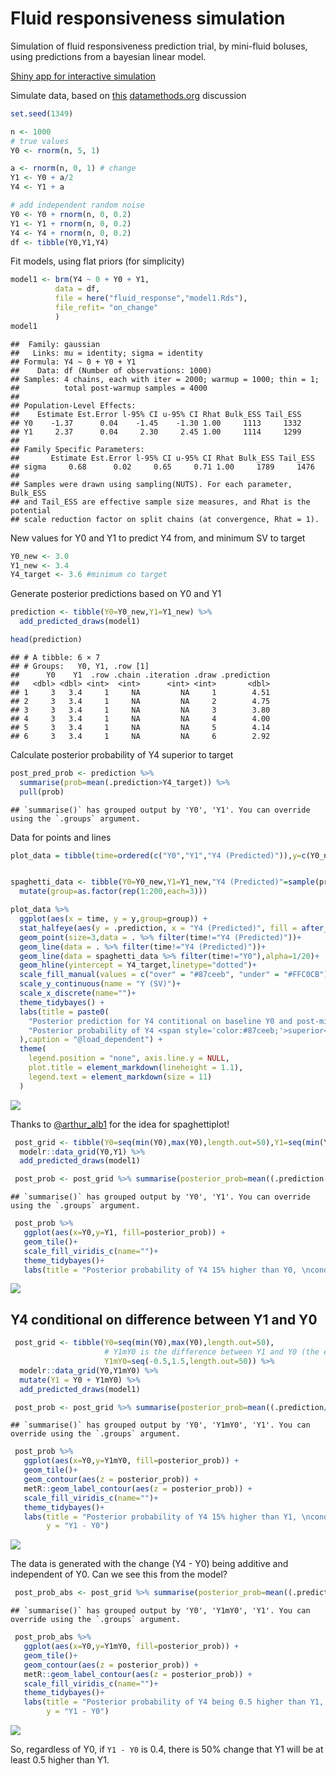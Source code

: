 Fluid responsiveness simulation
================

Simulation of fluid responsiveness prediction trial, by mini-fluid
boluses, using predictions from a bayesian linear model.

[Shiny app for interactive
simulation](https://lmsaxhaug.shinyapps.io/fluid_response_sim/)

Simulate data, based on
[this](https://discourse.datamethods.org/t/calculating-correlation-between-consecutive-changes-dealing-with-spurious-correlation/4528/6)
[datamethods.org](datamethods.org) discussion

``` r
set.seed(1349)

n <- 1000
# true values
Y0 <- rnorm(n, 5, 1)

a <- rnorm(n, 0, 1) # change
Y1 <- Y0 + a/2
Y4 <- Y1 + a

# add independent random noise
Y0 <- Y0 + rnorm(n, 0, 0.2)
Y1 <- Y1 + rnorm(n, 0, 0.2)
Y4 <- Y4 + rnorm(n, 0, 0.2)
df <- tibble(Y0,Y1,Y4)
```

Fit models, using flat priors (for simplicity)

``` r
model1 <- brm(Y4 ~ 0 + Y0 + Y1,
          data = df,
          file = here("fluid_response","model1.Rds"),
          file_refit= "on_change"
          )
model1
```

    ##  Family: gaussian 
    ##   Links: mu = identity; sigma = identity 
    ## Formula: Y4 ~ 0 + Y0 + Y1 
    ##    Data: df (Number of observations: 1000) 
    ## Samples: 4 chains, each with iter = 2000; warmup = 1000; thin = 1;
    ##          total post-warmup samples = 4000
    ## 
    ## Population-Level Effects: 
    ##    Estimate Est.Error l-95% CI u-95% CI Rhat Bulk_ESS Tail_ESS
    ## Y0    -1.37      0.04    -1.45    -1.30 1.00     1113     1332
    ## Y1     2.37      0.04     2.30     2.45 1.00     1114     1299
    ## 
    ## Family Specific Parameters: 
    ##       Estimate Est.Error l-95% CI u-95% CI Rhat Bulk_ESS Tail_ESS
    ## sigma     0.68      0.02     0.65     0.71 1.00     1789     1476
    ## 
    ## Samples were drawn using sampling(NUTS). For each parameter, Bulk_ESS
    ## and Tail_ESS are effective sample size measures, and Rhat is the potential
    ## scale reduction factor on split chains (at convergence, Rhat = 1).

New values for Y0 and Y1 to predict Y4 from, and minimum SV to target

``` r
Y0_new <- 3.0
Y1_new <- 3.4
Y4_target <- 3.6 #minimum co target
```

Generate posterior predictions based on Y0 and Y1

``` r
prediction <- tibble(Y0=Y0_new,Y1=Y1_new) %>%
  add_predicted_draws(model1)

head(prediction)
```

    ## # A tibble: 6 × 7
    ## # Groups:   Y0, Y1, .row [1]
    ##      Y0    Y1  .row .chain .iteration .draw .prediction
    ##   <dbl> <dbl> <int>  <int>      <int> <int>       <dbl>
    ## 1     3   3.4     1     NA         NA     1        4.51
    ## 2     3   3.4     1     NA         NA     2        4.75
    ## 3     3   3.4     1     NA         NA     3        3.80
    ## 4     3   3.4     1     NA         NA     4        4.00
    ## 5     3   3.4     1     NA         NA     5        4.14
    ## 6     3   3.4     1     NA         NA     6        2.92

Calculate posterior probability of Y4 superior to target

``` r
post_pred_prob <- prediction %>%
  summarise(prob=mean(.prediction>Y4_target)) %>%
  pull(prob)
```

    ## `summarise()` has grouped output by 'Y0', 'Y1'. You can override using the `.groups` argument.

Data for points and lines

``` r
plot_data = tibble(time=ordered(c("Y0","Y1","Y4 (Predicted)")),y=c(Y0_new,Y1_new,mean(prediction$.prediction)),group="group")


spaghetti_data <- tibble(Y0=Y0_new,Y1=Y1_new,"Y4 (Predicted)"=sample(prediction$.prediction,200)) %>% pivot_longer(everything(),names_to = "time",values_to = "y") %>% mutate(across(time,as.ordered)) %>% 
  mutate(group=as.factor(rep(1:200,each=3)))
```

``` r
plot_data %>%
  ggplot(aes(x = time, y = y,group=group)) +
  stat_halfeye(aes(y = .prediction, x = "Y4 (Predicted)", fill = after_stat(ifelse(y > Y4_target, "over", "under"))), data = prediction,inherit.aes=FALSE) +
  geom_point(size=3,data = . %>% filter(time!="Y4 (Predicted)"))+
  geom_line(data = . %>% filter(time!="Y4 (Predicted)"))+
  geom_line(data = spaghetti_data %>% filter(time!="Y0"),alpha=1/20)+
  geom_hline(yintercept = Y4_target,linetype="dotted")+
  scale_fill_manual(values = c("over" = "#87ceeb", "under" = "#FFC0CB")) +
  scale_y_continuous(name = "Y (SV)")+
  scale_x_discrete(name="")+
  theme_tidybayes() +
  labs(title = paste0(
    "Posterior prediction for Y4 contitional on baseline Y0 and post-minibolus Y1 <br>",
    "Posterior probability of Y4 <span style='color:#87ceeb;'>superior</span> to target (dotted line): ", scales::percent(post_pred_prob, accuracy = .1)
  ),caption = "@load_dependent") +
  theme(
    legend.position = "none", axis.line.y = NULL,
    plot.title = element_markdown(lineheight = 1.1),
    legend.text = element_markdown(size = 11)
  )
```

![](README_files/figure-gfm/prediction_plot-1.png)<!-- -->

Thanks to [@arthur\_alb1](https://twitter.com/arthur_alb1) for the idea
for spaghettiplot!

``` r
 post_grid <- tibble(Y0=seq(min(Y0),max(Y0),length.out=50),Y1=seq(min(Y1),max(Y1),length.out=50)) %>% 
  modelr::data_grid(Y0,Y1) %>% 
  add_predicted_draws(model1)

 post_prob <- post_grid %>% summarise(posterior_prob=mean((.prediction-Y0)/Y0>0.15))
```

    ## `summarise()` has grouped output by 'Y0', 'Y1'. You can override using the `.groups` argument.

``` r
 post_prob %>% 
   ggplot(aes(x=Y0,y=Y1, fill=posterior_prob)) +
   geom_tile()+
   scale_fill_viridis_c(name="")+
   theme_tidybayes()+
   labs(title = "Posterior probability of Y4 15% higher than Y0, \nconditional on Y0 and Y1")
```

![](README_files/figure-gfm/conditional_posterior-1.png)<!-- -->

## Y4 conditional on difference between Y1 and Y0

``` r
 post_grid <- tibble(Y0=seq(min(Y0),max(Y0),length.out=50),
                     # Y1mY0 is the difference between Y1 and Y0 (the effect of MFC)
                     Y1mY0=seq(-0.5,1.5,length.out=50)) %>% 
  modelr::data_grid(Y0,Y1mY0) %>% 
  mutate(Y1 = Y0 + Y1mY0) %>% 
  add_predicted_draws(model1)

 post_prob <- post_grid %>% summarise(posterior_prob=mean((.prediction/Y1) > 1.15))
```

    ## `summarise()` has grouped output by 'Y0', 'Y1mY0', 'Y1'. You can override using the `.groups` argument.

``` r
 post_prob %>% 
   ggplot(aes(x=Y0,y=Y1mY0, fill=posterior_prob)) +
   geom_tile()+
   geom_contour(aes(z = posterior_prob)) +
   metR::geom_label_contour(aes(z = posterior_prob)) +
   scale_fill_viridis_c(name="")+
   theme_tidybayes()+
   labs(title = "Posterior probability of Y4 15% higher than Y1, \nconditional on Y0 and Y1 - Y0",
        y = "Y1 - Y0") 
```

![](README_files/figure-gfm/conditional_posterior2-1.png)<!-- -->

The data is generated with the change (Y4 - Y0) being additive and
independent of Y0. Can we see this from the model?

``` r
 post_prob_abs <- post_grid %>% summarise(posterior_prob=mean((.prediction - Y1) > 0.5))
```

    ## `summarise()` has grouped output by 'Y0', 'Y1mY0', 'Y1'. You can override using the `.groups` argument.

``` r
 post_prob_abs %>% 
   ggplot(aes(x=Y0,y=Y1mY0, fill=posterior_prob)) +
   geom_tile()+
   geom_contour(aes(z = posterior_prob)) +
   metR::geom_label_contour(aes(z = posterior_prob)) +
   scale_fill_viridis_c(name="")+
   theme_tidybayes()+
   labs(title = "Posterior probability of Y4 being 0.5 higher than Y1, \nconditional on Y0 and Y1 - Y0",
        y = "Y1 - Y0") 
```

![](README_files/figure-gfm/conditional_posterior_absolute_change-1.png)<!-- -->

So, regardless of Y0, if `Y1 - Y0` is 0.4, there is 50% change that Y1
will be at least 0.5 higher than Y1.
